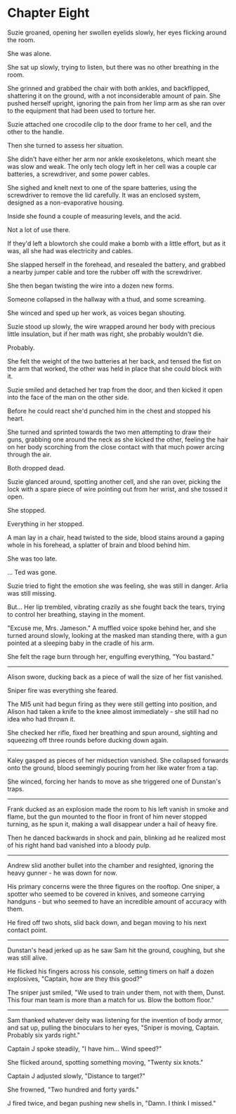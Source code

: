# Chapter Eight

Suzie groaned, opening her swollen eyelids slowly, her eyes flicking around the room.

She was alone.

She sat up slowly, trying to listen, but there was no other breathing in the room.

She grinned and grabbed the chair with both ankles, and backflipped, shattering it on the ground, with a not inconsiderable amount of pain. She pushed herself upright, ignoring the pain from her limp arm as she ran over to the equipment that had been used to torture her.

Suzie attached one crocodile clip to the door frame to her cell, and the other to the handle.

Then she turned to assess her situation.

She didn't have either her arm nor ankle exoskeletons, which meant she was slow and weak. The only tech ology left in her cell was a couple car batteries, a screwdriver, and some power cables.

She sighed and knelt next to one of the spare batteries, using the screwdriver to remove the lid carefully. It was an enclosed system, designed as a non-evaporative housing.

Inside she found a couple of measuring levels, and the acid.

Not a lot of use there.

If they'd left a blowtorch she could make a bomb with a little effort, but as it was, all she had was electricity and cables.

She slapped herself in the forehead, and resealed the battery, and grabbed a nearby jumper cable and tore the rubber off with the screwdriver.

She then began twisting the wire into a dozen new forms.

Someone collapsed in the hallway with a thud, and some screaming.

She winced and sped up her work, as voices began shouting.

Suzie stood up slowly, the wire wrapped around her body with precious little insulation, but if her math was right, she probably wouldn't die.

Probably.

She felt the weight of the two batteries at her back, and tensed the fist on the arm that worked, the other was held in place that she could block with it.

Suzie smiled and detached her trap from the door, and then kicked it open into the face of the man on the other side.

Before he could react she'd punched him in the chest and stopped his heart.

She turned and sprinted towards the two men attempting to draw their guns, grabbing one around the neck as she kicked the other, feeling the hair on her body scorching from the close contact with that much power arcing through the air.

Both dropped dead.

Suzie glanced around, spotting another cell, and she ran over, picking the lock with a spare piece of wire pointing out from her wrist, and she tossed it open.

She stopped.

Everything in her stopped.

A man lay in a chair, head twisted to the side, blood stains around a gaping whole in his forehead, a splatter of brain and blood behind him.

She was too late.

... Ted was gone.

Suzie tried to fight the emotion she was feeling, she was still in danger. Arlia was still missing.

But... Her lip trembled, vibrating crazily as she fought back the tears, trying to control her breathing, staying in the moment.

"Excuse me, Mrs. Jameson." A muffled voice spoke behind her, and she turned around slowly, looking at the masked man standing there, with a gun pointed at a sleeping baby in the cradle of his arm.

She felt the rage burn through her, engulfing everything, "You bastard."

---

Alison swore, ducking back as a piece of wall the size of her fist vanished.

Sniper fire was everything she feared.

The MI5 unit had begun firing as they were still getting into position, and Alison had taken a knife to the knee almost immediately - she still had no idea who had thrown it.

She checked her rifle, fixed her breathing and spun around, sighting and squeezing off three rounds before ducking down again.

---

Kaley gasped as pieces of her midsection vanished. She collapsed forwards onto the ground, blood seemingly pouring from her like water from a tap.

She winced, forcing her hands to move as she triggered one of Dunstan's traps.

---

Frank ducked as an explosion made the room to his left vanish in smoke and flame, but the gun mounted to the floor in front of him never stopped turning, as he spun it, making a wall disappear under a hail of heavy fire.

Then he danced backwards in shock and pain, blinking ad he realized most of his right hand bad vanished into a bloody pulp.

---

Andrew slid another bullet into the chamber and resighted, ignoring the heavy gunner - he was down for now.

His primary concerns were the three figures on the rooftop. One sniper, a spotter who seemed to be covered in knives, and someone carrying handguns - but who seemed to have an incredible amount of accuracy with them.

He fired off two shots, slid back down, and began moving to his next contact point.

---

Dunstan's head jerked up as he saw Sam hit the ground, coughing, but she was still alive.

He flicked his fingers across his console, setting timers on half a dozen explosives, "Captain, how are they this good?"

The sniper just smiled, "We used to train under them, not with them, Dunst. This four man team is more than a match for us. Blow the bottom floor."

---

Sam thanked whatever deity was listening for the invention of body armor, and sat up, pulling the binoculars to her eyes, "Sniper is moving, Captain. Probably six yards right."

Captain J spoke steadily, "I have him... Wind speed?"

She flicked around, spotting something moving, "Twenty six knots."

Captain J adjusted slowly, "Distance to target?"

She frowned, "Two hundred and forty yards."

J fired twice, and began pushing new shells in, "Damn. I think I missed."

